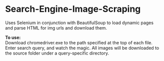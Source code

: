 # Search-Engine-Image-Scraping
Uses Selenium in conjunction with BeautifulSoup to load dynamic pages and parse HTML for img urls and download them. 

<b>To use:</b><br>
Download chromedriver.exe to the path specified at the top of each file. Enter search query, and watch the magic. All images will be downloaded to the source folder under a query-specific directory.

